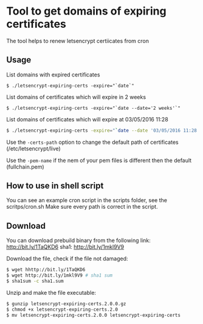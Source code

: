 # Tool to get domains of expiring certificates

The tool helps to renew letsencrypt certiicates from cron

## Usage

List domains with expired certificates
```
$ ./letsencrypt-expiring-certs -expire="`date`"
```

List domains of certificates which will expire in 2 weeks
```
$ ./letsencrypt-expiring-certs -expire="`date --date='2 weeks'`"
```

List domains of certificates which will expire at 03/05/2016 11:28
```sh
$ ./letsencrypt-expiring-certs -expire="`date --date '03/05/2016 11:28'`"
```

Use the `-certs-path` option to change the default path of certificates (/etc/letsencrypt/live)

Use the `-pem-name` if the nem of your pem files is different then the default (fullchain.pem)


## How to use in shell script

You can see an example cron script in the scripts folder, see the scritps/cron.sh
Make sure every path is correct in the script.

## Download

You can download prebuild binary from the following link: http://bit.ly/1TaQKD6
sha1: http://bit.ly/1mkl9V9

Download the file, check if the file not damaged:

```sh
$ wget hhttp://bit.ly/1TaQKD6
$ wget http://bit.ly/1mkl9V9 # sha1 sum
$ sha1sum -c sha1.sum
```

Unzip and make the file executable:

```sh
$ gunzip letsencrypt-expiring-certs.2.0.0.gz
$ chmod +x letsencrypt-expiring-certs.2.0
$ mv letsencrypt-expiring-certs.2.0.0 letsencrypt-expiring-certs
```

